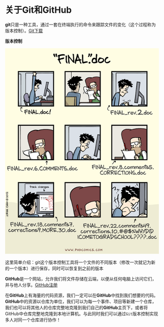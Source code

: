 # 关于Git和GitHub

**git**只是一种工具，通过一套在终端执行的命令来跟踪文件的变化（这个过程称为版本控制）。[Git下载](https://git-scm.com/downloads)

**版本控制**

![](../../../img/版本控制.gif)

这里简单介绍：git这个版本控制工具将一个文件的不同版本（修改一次就记为新的一个版本）进行保存，同时可以恢复到之前的版本

**GitHub**是一个网站，允许我们将文件存储在云端，以便从任何电脑上访问它们，并与他人分享。[GitHub注册](https://github.com/)

在**GitHub**上有海量的代码资源，我们一定可以在**GitHub**中找到我们想要的代码。**GitHub**中的资源以仓库为单位，我们可以为每一个事件、项目等新建一个仓库，我们也可以将其他人的仓库完整地克隆到我们自己的**GitHub**主页下，或者将GitHub中仓库完整地克隆到本地计算机。与此同时我们可以通过`Git`版本控制实现多人对同一个仓库进行协作！